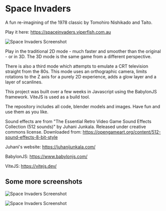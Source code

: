 # Space Invaders
A fun re-imagining of the 1978 classic by Tomohiro Nishikado and Taito.

Play it here: https://spaceinvaders.viperfish.com.au

![Space Invaders Screenshot](https://spaceinvaders.viperfish.com.au/assets/images/space_Invaders_babylonjs_2.jpg)

Play in the traditional 2D mode - much faster and smoother than the original - or in 3D. 
The 3D mode is the same game from a different perspective.

There is also a third mode which attempts to emulate a CRT television straight from the 80s. 
This mode uses an orthographic camera, limits rotations to the Z axis for a purely 2D experience,
adds a glow layer and a layer of scanlines.

This project was built over a few weeks in Javascript using the BabylonJS framework. ViteJS is used as a build tool.

The repository includes all code, blender models and images. Have fun and use them as you like.

Sound effects are from "The Essential Retro Video Game Sound Effects Collection (512 sounds)" by Juhani Junkala. Released under creative commons license.
Downloaded from: https://opengameart.org/content/512-sound-effects-8-bit-style

Juhani's website: https://juhanijunkala.com/

BabylonJS: https://www.babylonjs.com/

ViteJS: https://vitejs.dev/

## Some more screenshots

![Space Invaders Screenshot](https://spaceinvaders.viperfish.com.au/assets/images/space_Invaders_babylonjs_3.jpg)

![Space Invaders Screenshot](https://spaceinvaders.viperfish.com.au/assets/images/space_Invaders_babylonjs_1.jpg)
